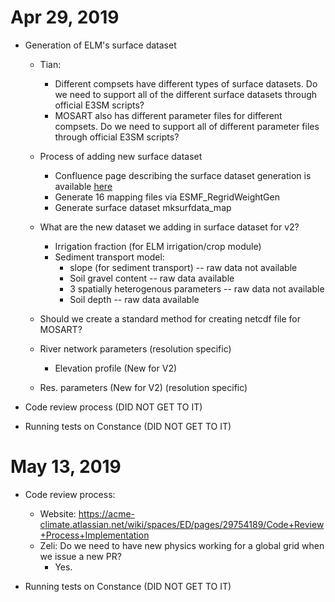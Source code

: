 # Apr 29, 2019

- Generation of ELM's surface dataset
  - Tian: 
    - Different compsets have different types of surface datasets. Do we need to support all of the different surface datasets through official E3SM scripts? 
    - MOSART also has different parameter files for different compsets. Do we need to support all of different parameter files through official E3SM scripts?
    
  - Process of adding new surface dataset
    - Confluence page describing the surface dataset generation is available [here](https://acme-climate.atlassian.net/wiki/spaces/ED/pages/17498263/CLM4.5+dataset+for+year+1850+at+ne120np4+resolution)
    - Generate 16 mapping files via ESMF_RegridWeightGen
    - Generate surface dataset mksurfdata_map

  - What are the new dataset we adding in surface dataset for v2?
    - Irrigation fraction (for ELM irrigation/crop module)
    - Sediment transport model:
      - slope (for sediment transport) -- raw data not available
      - Soil gravel content -- raw data available
      - 3 spatially heterogenous parameters -- raw data not available
      - Soil depth -- raw data available

  - Should we create a standard method for creating netcdf file for MOSART?
   - River network parameters (resolution specific)
     - Elevation profile (New for V2)
   - Res. parameters (New for V2) (resolution specific)

- Code review process (DID NOT GET TO IT)

- Running tests on Constance (DID NOT GET TO IT)

# May 13, 2019

- Code review process:
	- Website: https://acme-climate.atlassian.net/wiki/spaces/ED/pages/29754189/Code+Review+Process+Implementation
	- Zeli: Do we need to have new physics working for a global grid when we issue a new PR?
		- Yes.

- Running tests on Constance (DID NOT GET TO IT)
